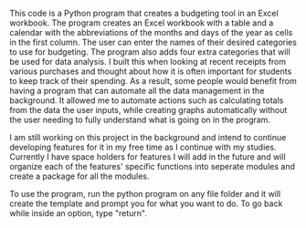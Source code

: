 This code is a Python program that creates a budgeting tool in an Excel workbook. The program creates an Excel workbook with a table and a calendar with the abbreviations of the months and days of the year as cells in the first column. The user can enter the names of their desired categories to use for budgeting. The program also adds four extra categories that will be used for data analysis. I built this when looking at recent receipts from various purchases and thought about how it is often important for students to keep track of their spending. As a result, some people would benefit from having a program that can automate all the data management in the background. It allowed me to automate actions such as calculating totals from the data the user inputs, while creating graphs automatically without the user needing to fully understand what is going on in the program.

I am still working on this project in the background and intend to continue developing features for it in my free time as I continue with my studies. Currently I have space holders for features I will add in the future and will organize each of the features' specific functions into seperate modules and create a package for all the modules.

To use the program, run the python program on any file folder and it will create the template and prompt you for what you want to do. To go back while inside an option, type "return".
